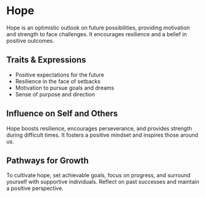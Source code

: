 # Hope

Hope is an optimistic outlook on future possibilities, providing motivation and strength to face challenges. It encourages resilience and a belief in positive outcomes.

## Traits & Expressions

- Positive expectations for the future
- Resilience in the face of setbacks
- Motivation to pursue goals and dreams
- Sense of purpose and direction

## Influence on Self and Others

Hope boosts resilience, encourages perseverance, and provides strength during difficult times. It fosters a positive mindset and inspires those around us.

## Pathways for Growth

To cultivate hope, set achievable goals, focus on progress, and surround yourself with supportive individuals. Reflect on past successes and maintain a positive perspective.

